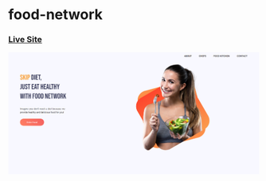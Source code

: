 # food-network

### [Live Site](https://food-network-site.netlify.app/)

![food-network](https://github.com/mehesultana/food-network/blob/main/images/cover.png)
